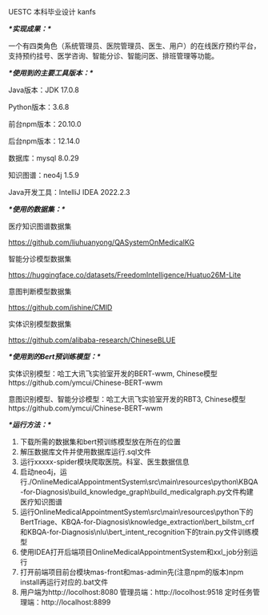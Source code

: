 UESTC 本科毕业设计 kanfs

***\*实现成果：\****

一个有四类角色（系统管理员、医院管理员、医生、用户）的在线医疗预约平台，支持预约挂号、医学咨询、智能分诊、智能问医、排班管理等功能。

***\*使用到的主要工具版本：\****

Java版本：JDK 17.0.8

Python版本：3.6.8

前台npm版本：20.10.0

后台npm版本：12.14.0

数据库：mysql 8.0.29

知识图谱：neo4j 1.5.9

Java开发工具：IntelliJ IDEA 2022.2.3

***\*使用的数据集：\****

医疗知识图谱数据集

https://github.com/liuhuanyong/QASystemOnMedicalKG

智能分诊模型数据集

https://huggingface.co/datasets/FreedomIntelligence/Huatuo26M-Lite

意图判断模型数据集

https://github.com/ishine/CMID

实体识别模型数据集

https://github.com/alibaba-research/ChineseBLUE

***\*使用到的Bert预训练模型：\****

实体识别模型：哈工大讯飞实验室开发的BERT-wwm, Chinese模型https://github.com/ymcui/Chinese-BERT-wwm

意图识别模型、智能分诊模型：哈工大讯飞实验室开发的RBT3, Chinese模型https://github.com/ymcui/Chinese-BERT-wwm

***\*运行方法：\****

1. 下载所需的数据集和bert预训练模型放在所在的位置
2. 解压数据库文件并使用数据库运行.sql文件
3. 运行xxxxx-spider模块爬取医院。科室、医生数据信息
4. 启动neo4j，运行./OnlineMedicalAppointmentSystem\src\main\resources\python\KBQA-for-Diagnosis\build_knowledge_graph\build_medicalgraph.py文件构建医疗知识图谱
5. 运行OnlineMedicalAppointmentSystem\src\main\resources\python下的BertTriage、KBQA-for-Diagnosis\knowledge_extraction\bert_bilstm_crf和KBQA-for-Diagnosis\nlu\bert_intent_recognition下的train.py文件训练模型
6. 使用IDEA打开后端项目OnlineMedicalAppointmentSystem和xxl_job分别运行
7. 打开前端项目前台模块mas-front和mas-admin先(注意npm的版本)npm install再运行对应的.bat文件
8. 用户端为http://locolhost:8080 管理员端：http://locolhost:9518 定时任务管理端：http://localhost:8899

 

 
